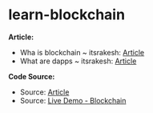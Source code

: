 # learn-blockchain

**Article:**

- Wha is blockchain ~ itsrakesh: [Article](https://blog.itsrakesh.co/what-is-blockchain-how-does-it-work)
- What are dapps ~ itsrakesh: [Article](https://blog.itsrakesh.co/what-are-dapps-how-they-are-different-from-normal-apps)

**Code Source:**

- Source: [Article](https://blog.itsrakesh.co/what-is-blockchain-how-does-it-work)
- Source: [Live Demo - Blockchain](https://guggero.github.io/blockchain-demo/#!/block)
